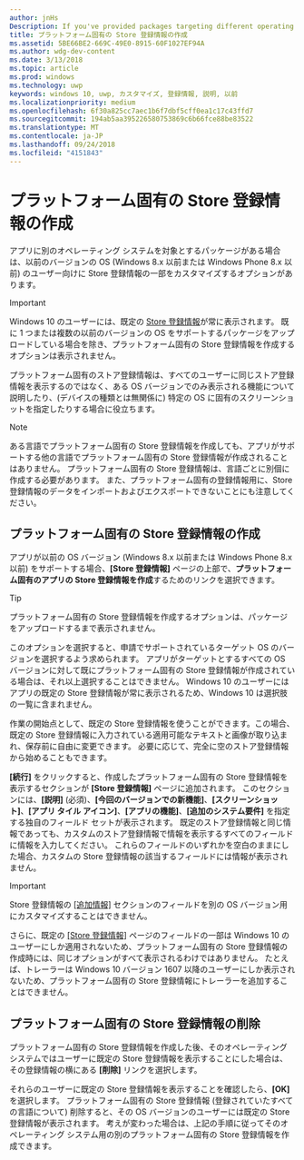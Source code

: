 ```yaml
---
author: jnHs
Description: If you've provided packages targeting different operating systems, you have the option to customize parts of your Store listing for different targeted operating systems.
title: プラットフォーム固有の Store 登録情報の作成
ms.assetid: 5BE66BE2-669C-49E0-8915-60F1027EF94A
ms.author: wdg-dev-content
ms.date: 3/13/2018
ms.topic: article
ms.prod: windows
ms.technology: uwp
keywords: windows 10, uwp, カスタマイズ, 登録情報, 説明, 以前
ms.localizationpriority: medium
ms.openlocfilehash: 6f30a825cc7aec1b6f7dbf5cff0ea1c17c43ffd7
ms.sourcegitcommit: 194ab5aa395226580753869c6b66fce88be83522
ms.translationtype: MT
ms.contentlocale: ja-JP
ms.lasthandoff: 09/24/2018
ms.locfileid: "4151843"
---
```

# <a name="create-platform-specific-store-listings"></a>プラットフォーム固有の Store 登録情報の作成


アプリに別のオペレーティング システムを対象とするパッケージがある場合は、以前のバージョンの OS (Windows 8.x 以前または Windows Phone 8.x 以前) のユーザー向けに Store 登録情報の一部をカスタマイズするオプションがあります。 

> [!IMPORTANT]
> Windows 10 のユーザーには、既定の [Store 登録情報](create-app-store-listings.md)が常に表示されます。 既に 1 つまたは複数の以前のバージョンの OS をサポートするパッケージをアップロードしている場合を除き、プラットフォーム固有の Store 登録情報を作成するオプションは表示されません。 

プラットフォーム固有のストア登録情報は、すべてのユーザーに同じストア登録情報を表示するのではなく、ある OS バージョンでのみ表示される機能について説明したり、(デバイスの種類とは無関係に) 特定の OS に固有のスクリーンショットを指定したりする場合に役立ちます。

> [!NOTE]
> ある言語でプラットフォーム固有の Store 登録情報を作成しても、アプリがサポートする他の言語でプラットフォーム固有の Store 登録情報が作成されることはありません。 プラットフォーム固有の Store 登録情報は、言語ごとに別個に作成する必要があります。 また、プラットフォーム固有の登録情報用に、Store 登録情報のデータをインポートおよびエクスポートできないことにも注意してください。


## <a name="creating-a-platform-specific-store-listing"></a>プラットフォーム固有の Store 登録情報の作成

アプリが以前の OS バージョン (Windows 8.x 以前または Windows Phone 8.x 以前) をサポートする場合、**[Store 登録情報]** ページの上部で、**プラットフォーム固有のアプリの Store 登録情報を作成**するためのリンクを選択できます。 

> [!TIP]
> プラットフォーム固有の Store 登録情報を作成するオプションは、パッケージをアップロードするまで表示されません。

このオプションを選択すると、申請でサポートされているターゲット OS のバージョンを選択するよう求められます。 アプリがターゲットとするすべての OS バージョンに対して既にプラットフォーム固有の Store 登録情報が作成されている場合は、それ以上選択することはできません。 Windows 10 のユーザーにはアプリの既定の Store 登録情報が常に表示されるため、Windows 10 は選択肢の一覧に含まれません。

作業の開始点として、既定の Store 登録情報を使うことができます。この場合、既定の Store 登録情報に入力されている適用可能なテキストと画像が取り込まれ、保存前に自由に変更できます。 必要に応じて、完全に空のストア登録情報から始めることもできます。

**[続行]** をクリックすると、作成したプラットフォーム固有の Store 登録情報を表示するセクションが **[Store 登録情報]** ページに追加されます。 このセクションには、**[説明]** (必須)、**[今回のバージョンでの新機能]**、**[スクリーンショット]**、**[アプリ タイル アイコン]**、**[アプリの機能]**、**[追加のシステム要件]** を指定する独自のフィールド セットが表示されます。 既定のストア登録情報と同じ情報であっても、カスタムのストア登録情報で情報を表示するすべてのフィールドに情報を入力してください。 これらのフィールドのいずれかを空白のままにした場合、カスタムの Store 登録情報の該当するフィールドには情報が表示されません。


> [!IMPORTANT]
> Store 登録情報の [[追加情報]](create-app-store-listings.md#additional-information) セクションのフィールドを別の OS バージョン用にカスタマイズすることはできません。
> 
> さらに、既定の [[Store 登録情報]](create-app-store-listings.md) ページのフィールドの一部は Windows 10 のユーザーにしか適用されないため、プラットフォーム固有の Store 登録情報の作成時には、同じオプションがすべて表示されるわけではありません。 たとえば、トレーラーは Windows 10 バージョン 1607 以降のユーザーにしか表示されないため、プラットフォーム固有の Store 登録情報にトレーラーを追加することはできません。 


## <a name="removing-a-platform-specific-store-listing"></a>プラットフォーム固有の Store 登録情報の削除

プラットフォーム固有の Store 登録情報を作成した後、そのオペレーティング システムではユーザーに既定の Store 登録情報を表示することにした場合は、その登録情報の横にある **[削除]** リンクを選択します。

それらのユーザーに既定の Store 登録情報を表示することを確認したら、**[OK]** を選択します。 プラットフォーム固有の Store 登録情報 (登録されていたすべての言語について) 削除すると、その OS バージョンのユーザーには既定の Store 登録情報が表示されます。 考えが変わった場合は、上記の手順に従ってそのオペレーティング システム用の別のプラットフォーム固有の Store 登録情報を作成できます。

 

 





